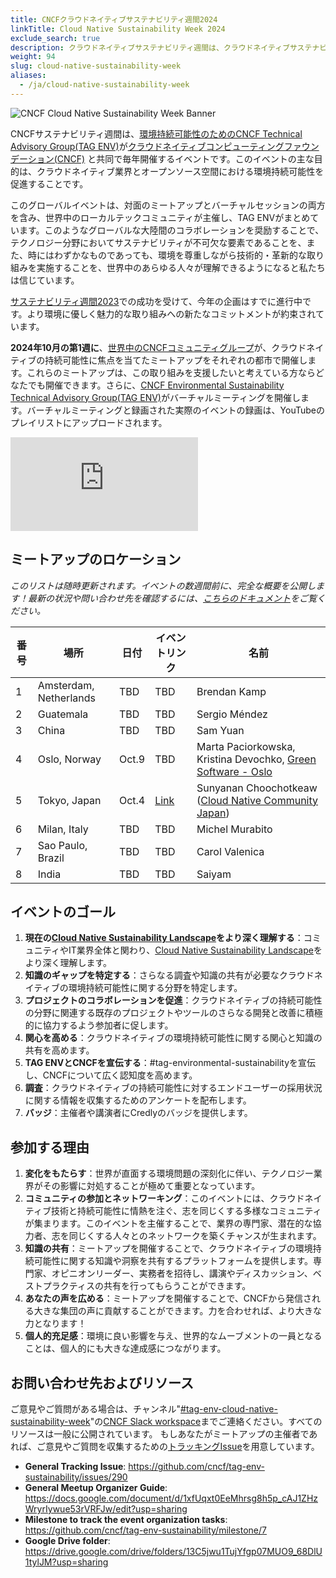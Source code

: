 ```yaml
---
title: CNCFクラウドネイティブサステナビリティ週間2024
linkTitle: Cloud Native Sustainability Week 2024
exclude_search: true
description: クラウドネイティブサステナビリティ週間は、クラウドネイティブサステナビリティをテーマに各地でCNCFコミュニティがミーティングを開催するグローバルイベントです。クラウドネイティブサステナビリティ週間は、2024年10月の第1週に開催されます。
weight: 94
slug: cloud-native-sustainability-week
aliases:
  - /ja/cloud-native-sustainability-week
---
```


<p class="mt-5 mb-5"><img src="/images/cloud-native-sustainability-week-v1-logo.webp" alt="CNCF Cloud Native Sustainability Week Banner"></p>

CNCFサステナビリティ週間は、[環境持続可能性のためのCNCF Technical Advisory Group(TAG ENV)](http://github.com/cncf/tag-env-sustainability)が[クラウドネイティブコンピューティングファウンデーション(CNCF)](http://cncf.io) と共同で毎年開催するイベントです。このイベントの主な目的は、クラウドネイティブ業界とオープンソース空間における環境持続可能性を促進することです。

このグローバルイベントは、対面のミートアップとバーチャルセッションの両方を含み、世界中のローカルテックコミュニティが主催し、TAG ENVがまとめています。このようなグローバルな大陸間のコラボレーションを奨励することで、テクノロジー分野においてサステナビリティが不可欠な要素であることを、また、時にはわずかなものであっても、環境を尊重しながら技術的・革新的な取り組みを実施することを、世界中のあらゆる人々が理解できるようになると私たちは信じています。

[サステナビリティ週間2023](https://tag-env-sustainability.cncf.io/events/cloud-native-sustainability-week-2023/)での成功を受けて、今年の企画はすでに進行中です。より環境に優しく魅力的な取り組みへの新たなコミットメントが約束されています。

**2024年10月の第1週に**、[世界中のCNCFコミュニティグループ](https://community.cncf.io/chapters/)が、クラウドネイティブの持続可能性に焦点を当てたミートアップをそれぞれの都市で開催します。これらのミートアップは、この取り組みを支援したいと考えている方ならどなたでも開催できます。さらに、[CNCF Environmental Sustainability Technical Advisory Group(TAG ENV)](http://github.com/cncf/tag-env-sustainability)がバーチャルミーティングを開催します。バーチャルミーティングと録画された実際のイベントの録画は、YouTubeのプレイリストにアップロードされます。

<div class="embed-responsive embed-responsive-16by9"><iframe class="embed-responsive-item" src="https://www.youtube.com/embed/ezGSYtvQH2c?si=Qz5inM2pI4rHuerm" title="Sustainability Week 2024" frameborder="0" allow="accelerometer; autoplay; clipboard-write; encrypted-media; gyroscope; picture-in-picture; web-share" referrerpolicy="strict-origin-when-cross-origin" allowfullscreen></iframe></div>

## ミートアップのロケーション

*このリストは随時更新されます。イベントの数週間前に、完全な概要を公開します！最新の状況や問い合わせ先を確認するには、[こちらのドキュメント](https://docs.google.com/document/d/1xfUqxt0EeMhrsg8h5p_cAJ1ZHzWryrIywue53rVRFJw/edit?usp=sharing)をご覧ください。*

<!-- cSpell:disable -->
| **番号** | **場所** | **日付** | **イベントリンク** | **名前** |
|---|---|---|---|---|
| 1 | Amsterdam, Netherlands | TBD | TBD | Brendan Kamp
| 2 | Guatemala | TBD | TBD | Sergio Méndez
| 3 | China | TBD | TBD | Sam Yuan
| 4 | Oslo, Norway | Oct.9 | TBD | Marta Paciorkowska, Kristina Devochko, [Green Software - Oslo](https://www.meetup.com/gsf-oslo)
| 5 | Tokyo, Japan | Oct.4 | [Link](https://community.cncf.io/events/details/cncf-cloud-native-community-japan-presents-cncf-cloud-native-sustainability-week-2024-local-meetup-tokyo/) | Sunyanan Choochotkeaw ([Cloud Native Community Japan](https://community.cncf.io/cloud-native-community-japan/))
| 6 | Milan, Italy | TBD | TBD |  Michel Murabito
| 7 | Sao Paulo, Brazil | TBD | TBD | Carol Valenica
| 8 | India | TBD | TBD | Saiyam
<!-- cSpell:enable -->

## イベントのゴール

1. **現在の[Cloud Native Sustainability Landscape](/landscape/)をより深く理解する**：コミュニティやIT業界全体と関わり、[Cloud Native Sustainability Landscape](/landscape/)をより深く理解します。
2. **知識のギャップを特定する**：さらなる調査や知識の共有が必要なクラウドネイティブの環境持続可能性に関する分野を特定します。
3. **プロジェクトのコラボレーションを促進**：クラウドネイティブの持続可能性の分野に関連する既存のプロジェクトやツールのさらなる開発と改善に積極的に協力するよう参加者に促します。
4. **関心を高める**：クラウドネイティブの環境持続可能性に関する関心と知識の共有を高めます。
5. **TAG ENVとCNCFを宣伝する**：#tag-environmental-sustainabilityを宣伝し、CNCFについて広く認知度を高めます。
6. **調査**：クラウドネイティブの持続可能性に対するエンドユーザーの採用状況に関する情報を収集するためのアンケートを配布します。
7. **バッジ**：主催者や講演者にCredlyのバッジを提供します。

## 参加する理由

1. **変化をもたらす**：世界が直面する環境問題の深刻化に伴い、テクノロジー業界がその影響に対処することが極めて重要となっています。
2. **コミュニティの参加とネットワーキング**：このイベントには、クラウドネイティブ技術と持続可能性に情熱を注ぐ、志を同じくする多様なコミュニティが集まります。このイベントを主催することで、業界の専門家、潜在的な協力者、志を同じくする人々とのネットワークを築くチャンスが生まれます。
3. **知識の共有**：ミートアップを開催することで、クラウドネイティブの環境持続可能性に関する知識や洞察を共有するプラットフォームを提供します。専門家、オピニオンリーダー、実務者を招待し、講演やディスカッション、ベストプラクティスの共有を行ってもらうことができます。
4. **あなたの声を広める**：ミートアップを開催することで、CNCFから発信される大きな集団の声に貢献することができます。力を合わせれば、より大きな力となります！
5. **個人的充足感**：環境に良い影響を与え、世界的なムーブメントの一員となることは、個人的にも大きな達成感につながります。

## お問い合わせ先およびリソース

ご意見やご質問がある場合は、チャンネル"[#tag-env-cloud-native-sustainability-week](https://cloud-native.slack.com/archives/C06TCK5RXCG6)"の[CNCF Slack workspace](https://slack.cncf.io/)までご連絡ください。すべてのリソースは一般に公開されています。
もしあなたがミートアップの主催者であれば、ご意見やご質問を収集するための[トラッキングIssue](https://github.com/cncf/tag-env-sustainability/issues/290)を用意しています。

* **General Tracking Issue**: <https://github.com/cncf/tag-env-sustainability/issues/290>
* **General Meetup Organizer Guide**: <https://docs.google.com/document/d/1xfUqxt0EeMhrsg8h5p_cAJ1ZHzWryrIywue53rVRFJw/edit?usp=sharing>
* **Milestone to track the event organization tasks**: <https://github.com/cncf/tag-env-sustainability/milestone/7>
* **Google Drive folder**: <https://drive.google.com/drive/folders/13C5jwu1TujYfgp07MUO9_68DlU1tylJM?usp=sharing>
